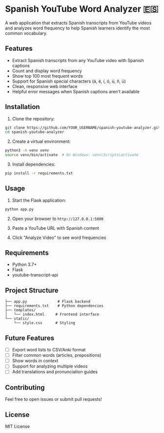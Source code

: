 # Spanish YouTube Word Analyzer 🇪🇸

A web application that extracts Spanish transcripts from YouTube videos and analyzes word frequency to help Spanish learners identify the most common vocabulary.

## Features

- Extract Spanish transcripts from any YouTube video with Spanish captions
- Count and display word frequency
- Show top 100 most frequent words
- Support for Spanish special characters (á, é, í, ó, ú, ñ, ü)
- Clean, responsive web interface
- Helpful error messages when Spanish captions aren't available

## Installation

1. Clone the repository:

```bash
git clone https://github.com/YOUR_USERNAME/spanish-youtube-analyzer.git
cd spanish-youtube-analyzer
```

2. Create a virtual environment:

```bash
python3 -m venv venv
source venv/bin/activate  # On Windows: venv\Scripts\activate
```

3. Install dependencies:

```bash
pip install -r requirements.txt
```

## Usage

1. Start the Flask application:

```bash
python app.py
```

2. Open your browser to `http://127.0.0.1:5000`

3. Paste a YouTube URL with Spanish content

4. Click "Analyze Video" to see word frequencies

## Requirements

- Python 3.7+
- Flask
- youtube-transcript-api

## Project Structure

```
├── app.py              # Flask backend
├── requirements.txt    # Python dependencies
├── templates/
│   └── index.html     # Frontend interface
└── static/
    └── style.css      # Styling
```

## Future Features

- [ ] Export word lists to CSV/Anki format
- [ ] Filter common words (articles, prepositions)
- [ ] Show words in context
- [ ] Support for analyzing multiple videos
- [ ] Add translations and pronunciation guides

## Contributing

Feel free to open issues or submit pull requests!

## License

MIT License

